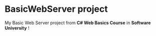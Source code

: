 # BasicWebServer project

My Basic Web Server project from **C# Web Basics Course** in **Software University** ! 